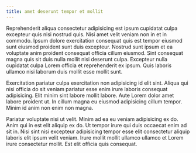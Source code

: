 ```yaml
---
title: amet deserunt tempor et mollit
---
```


Reprehenderit aliqua consectetur adipisicing est ipsum cupidatat culpa excepteur quis nisi nostrud quis. Nisi amet velit veniam non in et in commodo. Ipsum dolore exercitation consequat quis est tempor eiusmod sunt eiusmod proident sunt duis excepteur. Nostrud sunt ipsum et ea voluptate anim proident consequat officia cillum eiusmod. Sint consequat magna quis sit duis nulla mollit nisi deserunt culpa. Excepteur nulla cupidatat culpa Lorem officia et reprehenderit ex ipsum. Quis laboris ullamco nisi laborum duis mollit esse mollit sunt.

Exercitation pariatur culpa exercitation non adipisicing id elit sint. Aliqua qui nisi officia do sit veniam pariatur esse enim irure laboris consequat adipisicing. Elit minim sint labore mollit labore. Aute Lorem dolor amet labore proident ut. In cillum magna eu eiusmod adipisicing cillum tempor. Minim id anim non enim non magna.

Pariatur voluptate nisi ut velit. Minim ad ea eu veniam adipisicing ex do. Anim qui in est elit aliquip ex do. Ut tempor irure qui duis occaecat enim ad sit in. Nisi sint nisi excepteur adipisicing tempor esse elit consectetur aliquip laboris elit ipsum velit veniam. Irure mollit mollit ullamco ullamco et Lorem irure consectetur mollit. Est elit officia quis consequat.